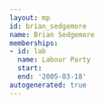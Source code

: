 ```yaml
---
layout: mp
id: brian_sedgemore
name: Brian Sedgemore
memberships:
- id: lab
  name: Labour Party
  start: 
  end: '2005-03-18'
autogenerated: true
---
```


